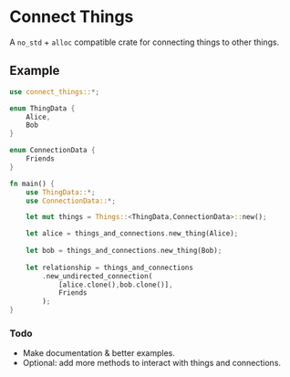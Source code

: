 # Connect Things
A `no_std` + `alloc` compatible crate for connecting things to other things.

## Example
```rust
use connect_things::*;

enum ThingData {
    Alice,
    Bob
}

enum ConnectionData {
    Friends
}

fn main() {
    use ThingData::*;
    use ConnectionData::*;

    let mut things = Things::<ThingData,ConnectionData>::new();

    let alice = things_and_connections.new_thing(Alice);
    
    let bob = things_and_connections.new_thing(Bob);
    
    let relationship = things_and_connections
        .new_undirected_connection(
            [alice.clone(),bob.clone()],
            Friends
        ); 
}


```

### Todo
- Make documentation & better examples.
- Optional: add more methods to interact with things and connections.
